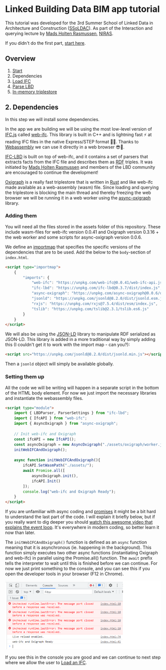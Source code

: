 # Linked Building Data BIM app tutorial

This tutorial was developed for the 3rd Summer School of Linked Data in Architecture and Construction ([SSoLDAC](https://linkedbuildingdata.net/ldac2023/summerschool)). As part of the Interaction and querying lecture by [Mads Holten Rasmussen](https://www.linkedin.com/in/mads-holten-rasmussen-061b7414/), [NIRAS](https://www.niras.com/).

If you didn't do the first part, [start here](https://github.com/LBD-Hackers/LBD-app-tutorial/tree/00_Start).

## Overview
1. [Start](https://github.com/LBD-Hackers/LBD-app-tutorial/tree/00_Start)
1. Dependencies
1. [Load IFC](https://github.com/LBD-Hackers/LBD-app-tutorial/tree/02_Load_IFC)
1. [Parse LBD](https://github.com/LBD-Hackers/LBD-app-tutorial/tree/03_Parse_LBD)
1. [In-memory triplestore](https://github.com/LBD-Hackers/LBD-app-tutorial/tree/04_In-memory_Triplestore)

## 2. Dependencies
In this step we will install some dependencies.

In the app we are building we will be using the most low-level version of [IFC.js](https://ifcjs.io/) called [web-ifc](https://github.com/IFCjs/web-ifc). This library is built in C++ and is lightning fast ⚡ at reading IFC files in the native Express/STEP format 👴👵. Thanks to [Webassembly](https://webassembly.org/) we can use it directly in a web browser 😎🚀.

[IFC-LBD](https://github.com/LBD-Hackers/IFC-LBD) is built on top of web-ifc, and it contains a set of parsers that extracts facts from the IFC file and describes them as [RDF](https://www.w3.org/RDF/) triples. It was initiated by [Mads Holten Rasmussen](https://www.linkedin.com/in/mads-holten-rasmussen-061b7414/) and members of the LBD community are encouraged to continue the development!

[Oxigraph](https://github.com/oxigraph/oxigraph) is a really fast triplestore that is written in [Rust](https://www.rust-lang.org/) and like web-ifc made available as a web-assembly (wasm) file. Since loading and querying the triplestore is blocking the main thread and thereby freezing the web browser we will be running it in a web worker using the [async-oxigraph](https://github.com/LBD-Hackers/async-oxigraph) library.

### Adding them
You will need all the files stored in the assets folder of this repository. These include wasm-files for web-ifc version 0.0.41 and Oxigraph version 0.3.16 + the web worker and some scripts for async-oxigraph version 0.0.6.

We define an [importmap](https://developer.mozilla.org/en-US/docs/Web/HTML/Element/script/type/importmap) that specifies the specific versions of the dependencies that are to be used. Add the below to the `body`-section of `index.html`.

```html
<script type="importmap">
    {
        "imports": {
            "web-ifc": "https://unpkg.com/web-ifc@0.0.41/web-ifc-api.js",
            "ifc-lbd": "https://unpkg.com/ifc-lbd@0.3.7/dist/index.js",
            "async-oxigraph": "https://unpkg.com/async-oxigraph@0.0.6/dist/index.js",
            "jsonld": "https://unpkg.com/jsonld@8.2.0/dist/jsonld.esm.js",
            "rxjs": "https://unpkg.com/rxjs@7.5.4/dist/esm/index.js",
            "tslib": "https://unpkg.com/tslib@2.3.1/tslib.es6.js"
        }
    }
</script>
```

We will also be using the [JSON-LD](https://json-ld.org/) library to manipulate RDF serialized as JSON-LD. This library is added in a more traditional way by simply adding this (I couldn't get it to work with the import map - can you?):

```html
<script src="https://unpkg.com/jsonld@8.2.0/dist/jsonld.min.js"></script>
```

Then a `jsonld` object will simply be available globally.

### Setting them up
All the code we will be writing will happen in a separate script in the bottom of the HTML body element. For now we just import the necessary libraries and instantiate the webassembly files.

```html
<script type="module">
    import { LBDParser, ParserSettings } from "ifc-lbd";
    import { IfcAPI } from "web-ifc";
    import { AsyncOxigraph } from "async-oxigraph";

    // Init web-ifc and Oxigraph
    const ifcAPI = new IfcAPI();
    const asyncOxigraph = new AsyncOxigraph("./assets/oxigraph/worker.js");
    initWebIFCAndOxigraph();

    async function initWebIFCAndOxigraph(){
        ifcAPI.SetWasmPath("./assets/");
        await Promise.all([
            asyncOxigraph.init(),
            ifcAPI.Init()
        ]);
        console.log("web-ifc and Oxigraph Ready");
    }
</script>
```

If you are unfamiliar with async coding and [promises](https://developer.mozilla.org/en-US/docs/Web/JavaScript/Reference/Global_Objects/Promise) it might be a bit hard to understand the last part of the code. I will explain it briefly below, but if you really want to dig deeper you should [watch this awesome video that explains the event loop](https://www.youtube.com/watch?v=8aGhZQkoFbQ). It's everywhere in modern coding, so better learn it now than later.

The `initWebIFCAndOxigraph()` function is defined as an `async` function meaning that it is asynchronous (ie. happening in the background). This function simply executes two other async functions (instantiating Oxigraph and web-ifc) in parallel using the Promise.all() function. The `await` prefix tells the interpreter to wait until this is finished before we can continue. For now we just print something to the console, and you can see this if you open the developer tools in your browser (F12 in Chrome).

![Alt text](images/011.png)

If you see this in the console you are good and we can continue to next step where we allow the user to [Load an IFC](https://github.com/LBD-Hackers/LBD-app-tutorial/tree/02_Load_IFC).